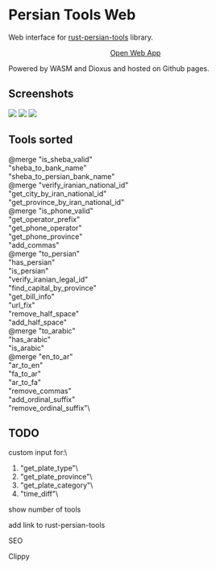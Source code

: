 # Persian Tools Web

Web interface for [rust-persian-tools](https://github.com/persian-tools/rust-persian-tools) library.

[<center>Open Web App</center>](https://ali77gh.github.io/PersianToolsWeb/)

Powered by WASM and Dioxus and hosted on Github pages.

## Screenshots

<img src="./screenshot1.jpg"></img>
<img src="./screenshot2.jpg"></img>
<img src="./screenshot3.jpg"></img>

## Tools sorted

@merge "is_sheba_valid"\
       "sheba_to_bank_name"\
       "sheba_to_persian_bank_name"\
@merge "verify_iranian_national_id"\
       "get_city_by_iran_national_id"\
       "get_province_by_iran_national_id"\
@merge "is_phone_valid"\
       "get_operator_prefix"\
       "get_phone_operator"\
       "get_phone_province"\
"add_commas"\
@merge "to_persian"\
       "has_persian"\
       "is_persian"\
"verify_iranian_legal_id"\
"find_capital_by_province"\
"get_bill_info"\
"url_fix"\
"remove_half_space"\
"add_half_space"\
@merge "to_arabic"\
       "has_arabic"\
       "is_arabic"\
@merge "en_to_ar"\
       "ar_to_en"\
       "fa_to_ar"\
       "ar_to_fa"\
"remove_commas"\
"add_ordinal_suffix"\
"remove_ordinal_suffix"\

## TODO

custom input for:\

1. "get_plate_type"\
1. "get_plate_province"\
1. "get_plate_category"\
1. "time_diff"\

show number of tools

add link to rust-persian-tools

SEO

Clippy
